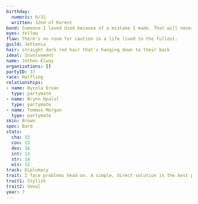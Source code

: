 ```yaml
---
birthday:
  numeric: 6/32
  written: 32nd of Korent
bond: Someone I loved died because of a mistake I made. That will never happen again.
eyes: Yellow
flaw: There's no room for caution in a life lived to the fullest.
guild: Jettenia
hair: straight dark red hair that's hanging down to their back
ideal: Involvement
name: Jothen Elway
organizations: []
partyID: 37
race: Halfling
relationships:
- name: Nycola Eroan
  type: partymate
- name: Brynn Opalul
  type: partymate
- name: Tommos Morgan
  type: partymate
skin: Brown
spec: Bard
stats:
  cha: 15
  con: 13
  dex: 16
  int: 13
  str: 14
  wis: 12
track: Diplomacy
trait: I face problems head-on. A simple, direct solution is the best path to success.
trait1: Stylish
trait2: Venal
year: 7
---
```


